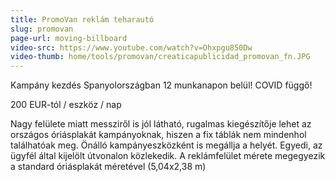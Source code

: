 ```yaml
---
title: PromoVan reklám teharautó
slug: promovan
page-url: moving-billboard
video-src: https://www.youtube.com/watch?v=Ohxpgu850Dw
video-thumb: home/tools/promovan/creaticapublicidad_promovan_fn.JPG
---
```


Kampány kezdés Spanyolországban 12 munkanapon belül! COVID függő!

200 EUR-tól / eszköz / nap

Nagy felülete miatt messziről is jól látható, rugalmas kiegészítője lehet az országos óriásplakát kampányoknak, hiszen a fix táblák nem mindenhol találhatóak meg. Önálló kampányeszközként is megállja a helyét. Egyedi, az ügyfél által kijelölt útvonalon közlekedik. A reklámfelület mérete megegyezik a standard óriásplakát méretével (5,04x2,38 m)
